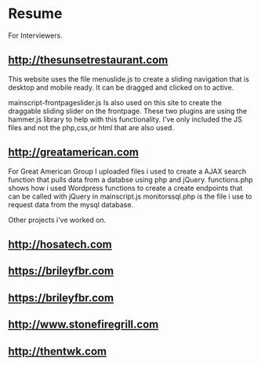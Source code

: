 # Resume
For Interviewers.

http://thesunsetrestaurant.com
-----------------------
This website uses the file menuslide.js to create a sliding navigation that is desktop and mobile ready. It can be dragged and clicked on to active. 

mainscript-frontpageslider.js Is also used on this site to create the draggable sliding slider on the frontpage. These two plugins are using the hammer.js library to help with this functionality. 
I've only included the JS files and not the php,css,or html that are also used.


http://greatamerican.com
-------------------------
For Great American Group I uploaded files i used to create a AJAX search function that pulls data from a databse using php and jQuery.
functions.php shows how i used Wordpress functions to create a create endpoints that can be called with jQuery in mainscript.js monitorssql.php is the file i use to request data from the mysql database.


Other projects i've worked on.

http://hosatech.com
-------------------------
https://brileyfbr.com
-------------------------
https://brileyfbr.com
-------------------------
http://www.stonefiregrill.com
-------------------------
http://thentwk.com
-------------------------
